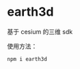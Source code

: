 <!--
 * @Descripttion:
 * @version:
 * @Author: 宁四凯
 * @Date: 2020-08-11 11:07:18
 * @LastEditors: 宁四凯
 * @LastEditTime: 2020-09-11 09:40:51
-->

# earth3d

基于 cesium 的三维 sdk

使用方法：

```
npm i earth3d
```
